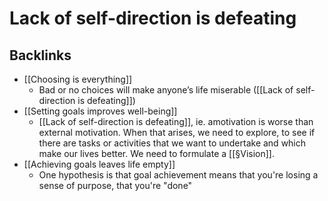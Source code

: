# Lack of self-direction is defeating

## Backlinks
* [[Choosing is everything]]
	* Bad or no choices will make anyone’s life miserable ([[Lack of self-direction is defeating]])
* [[Setting goals improves well-being]]
	* [[Lack of self-direction is defeating]], ie. amotivation is worse than external motivation. When that arises, we need to explore, to see if there are tasks or activities that we want to undertake and which make our lives better. We need to formulate a [[§Vision]].
* [[Achieving goals leaves life empty]]
	* One hypothesis is that goal achievement means that you're losing a sense of purpose, that you're "done"

<!-- {BearID:18C61F2A-D7F8-46EF-A74C-3F8B27560371-6590-00000DB6F245C059} -->
